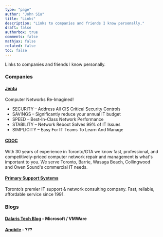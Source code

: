 ```yaml
---
type: "page"
author: "John Siu"
title: "Links"
description: "Links to companies and friends I know personally."
draft: false
authorbox: true
comments: false
mathjax: false
related: false
toc: false
---
```

Links to companies and friends I know personally.
<!--more-->
### Companies

#### [Jentu](https://jentu-networks.com/)

Computer Networks Re-Imagined!

- SECURITY – Address All CIS Critical Security Controls
- SAVINGS – Significantly reduce your annual IT budget
- SPEED – Best-In-Class Network Performance
- STABILITY – Network Reboot Solves 99% of IT Issues
- SIMPLICITY – Easy For IT Teams To Learn And Manage

#### [CDOC](https://cdoc.ca/)

With 30 years of experience in Toronto/GTA we know fast, professional, and competitively-priced computer network repair and management is what's important to you. We serve Toronto, Barrie, Wasaga Beach, Collingwood and Owen Sound's commercial IT needs.

#### [Primary Support Systems](https://www.pssnet.com/)

Toronto’s premier IT support & network consulting company. Fast, reliable, affordable service since 1991.

### Blogs

#### [Dalaris Tech Blog](http://dalaris.com/) - Microsoft / VMWare

#### [Anobile](http://anobile.info) - ???